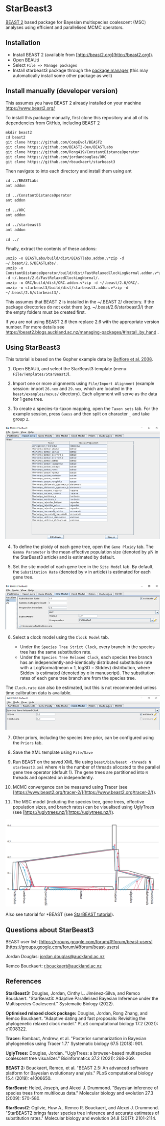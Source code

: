 # StarBeast3

[BEAST 2](http://beast2.org) based package for Bayesian multispecies coalescent (MSC) analyses using efficient and parallelised MCMC operators.





## Installation

* Install BEAST 2 (available from [http://beast2.org](http://beast2.org)).
* Open BEAUti
* Select `File => Manage packages`
* Install starbeast3 package through the [package manager](http://www.beast2.org/managing-packages/) (this may automatically install some other package as well)


## Install manually (developer version)


This assumes you have BEAST 2 already installed on your machine https://www.beast2.org/


To install this package manually, first clone this repository and all of its dependencies from GitHub, including BEAST 2

```
mkdir beast2
cd beast2
git clone https://github.com/CompEvol/BEAST2
git clone https://github.com/BEAST2-Dev/BEASTLabs
git clone https://github.com/Rong419/ConstantDistanceOperator
git clone https://github.com/jordandouglas/ORC
git clone https://github.com/rbouckaert/starbeast3
```

Then navigate to into each directory and install them using ant

```
cd ../BEASTLabs
ant addon

cd ../ConstantDistanceOperator
ant addon

cd ../ORC
ant addon

cd ../starbeast3
ant addon

cd ../
```


Finally, extract the contents of these addons:

```
unzip -o BEASTLabs/build/dist/BEASTlabs.addon.v*zip -d ~/.beast/2.6/BEASTLabs/.
unzip -o ConstantDistanceOperator/build/dist/FastRelaxedClockLogNormal.addon.v*zip -d ~/.beast/2.6/FastRelaxedClockLogNormal/.
unzip -o ORC/build/dist/ORC.addon.v*zip -d ~/.beast/2.6/ORC/.
unzip -o starbeast3/build/dist/starbeast3.addon.v*zip -d ~/.beast/2.6/starbeast3/.
```


This assumes that BEAST 2 is installed in the ~/.BEAST 2/ directory. If the package directories do not exist there (eg. ~/.beast/2.6/starbeast3/) then the empty folders must be created first.

If you are not using BEAST 2.6 then replace 2.6 with the appropriate version number.
For more details see https://beast2.blogs.auckland.ac.nz/managing-packages/#Install_by_hand .



## Using StarBeast3


This tutorial is based on the Gopher example data by [Belfiore et al. 2008](https://doi.org/10.1080/10635150802044011).


1. Open BEAUti, and select the StarBeast3 template  (menu `File/Templates/StarBeast3`).

2. Import one or more alignments using `File/Import Alignment` (example session: import `26.nex` and `29.nex`, which are located in the `beast/examples/nexus/` directory). Each alignment will serve as the data for 1 gene tree.

3. To create a species-to-taxon mapping, open the `Taxon sets` tab. For the example session, press `Guess` and then split on character `_` and take group `2`.

![Defining a species-to-taxon tree mapping](tutorial/Fig1.png)

4. To define the ploidy of each gene tree, open the `Gene Ploidy` tab. The `Gamma Parameter` is the mean effective population size (denoted by &mu;N in the StarBeast3 article) and is estimated by default.

5. Set the site model of each gene tree in the `Site Model` tab. By default, the `Substitution Rate` (denoted by &nu; in article) is estimated for each gene tree.

![Setting the gene tree site models](tutorial/Fig2.png)

6. Select a clock model using the `Clock Model` tab. 

    -   Under the `Species Tree Strict Clock`, every branch in the species tree has the same substitution rate. 
    -   Under the `Species Tree Relaxed Clock`, each species tree branch has an independently-and-identically distributed substitution rate with a LogNormal(mean = 1, logSD = Stddev) distribution, where Stddev is estimated (denoted by &sigma; in manuscript). The substitution rates of each gene tree branch are from the species tree. 

The `Clock.rate` can also be estimated, but this is not recommended unless time calibration data is available. 
![Selecting a species tree clock model](tutorial/Fig3.png)

7. Other priors, including the species tree prior, can be configured using the `Priors` tab.


8. Save the XML template using `File/Save`

9. Run BEAST on the saved XML file using
        ```beast/bin/beast -threads N starbeast3.xml```
where `N` is the number of threads allocated to the parallel gene tree operator (default 1). The gene trees are partitioned into `N` threads and operated on independently.

10. MCMC convergence can be measured using Tracer (see [https://www.beast2.org/tracer-2/](https://www.beast2.org/tracer-2/)).


11. The MSC model (including the species tree, gene trees, effective population sizes, and branch rates) can be visualised using UglyTrees (see [https://uglytrees.nz/](https://uglytrees.nz/)).


![MSC model viewed using UglyTrees](tutorial/Fig4.png)


Also see tutorial for *BEAST (see [StarBEAST tutorial](https://taming-the-beast.org/tutorials/StarBeast-Tutorial/)).

## Questions about StarBeast3

BEAST user list: [https://groups.google.com/forum/#!forum/beast-users](https://groups.google.com/forum/#!forum/beast-users)

Jordan Douglas: [jordan.douglas@auckland.ac.nz](jordan.douglas@auckland.ac.nz)

Remco Bouckaert: [r.bouckaert@auckland.ac.nz](r.bouckaert@auckland.ac.nz)



## References

**StarBeast3:** Douglas, Jordan, Cinthy L. Jiménez-Silva, and Remco Bouckaert. "StarBeast3: Adaptive Parallelised Bayesian Inference under the Multispecies Coalescent." Systematic Biology (2022).

**Optimised relaxed clock package:** Douglas, Jordan, Rong Zhang, and Remco Bouckaert. "Adaptive dating and fast proposals: Revisiting the phylogenetic relaxed clock model." PLoS computational biology 17.2 (2021): e1008322.

**Tracer:** Rambaut, Andrew, et al. "Posterior summarization in Bayesian phylogenetics using Tracer 1.7." Systematic biology 67.5 (2018): 901.

**UglyTrees:** Douglas, Jordan. "UglyTrees: a browser-based multispecies coalescent tree visualizer." Bioinformatics 37.2 (2021): 268-269.

**BEAST 2:** Bouckaert, Remco, et al. "BEAST 2.5: An advanced software platform for Bayesian evolutionary analysis." PLoS computational biology 15.4 (2019): e1006650.

**StarBeast:** Heled, Joseph, and Alexei J. Drummond. "Bayesian inference of species trees from multilocus data." Molecular biology and evolution 27.3 (2009): 570-580.

**StarBeast2**: Ogilvie, Huw A., Remco R. Bouckaert, and Alexei J. Drummond. "StarBEAST2 brings faster species tree inference and accurate estimates of substitution rates." Molecular biology and evolution 34.8 (2017): 2101-2114.


